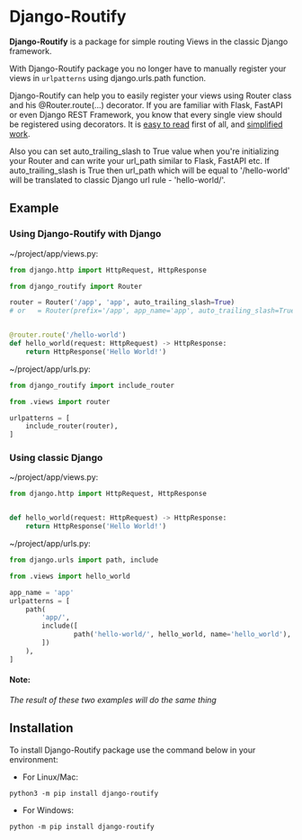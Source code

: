 # Django-Routify
**Django-Routify** is a package for simple routing Views in the classic Django framework.

With Django-Routify package you no longer have to manually register your views in `urlpatterns` using django.urls.path function.

Django-Routify can help you to easily register your views using Router class and his @Router.route(...) decorator.
If you are familiar with Flask, FastAPI or even Django REST Framework, you know that every single view should be registered using decorators.
It is <ins>easy to read</ins> first of all, and <ins>simplified work</ins>.

Also you can set auto_trailing_slash to True value when you're initializing your Router and can write your url_path similar to Flask, FastAPI etc.
If auto_trailing_slash is True then url_path which will be equal to '/hello-world' will be translated to classic Django url rule - 'hello-world/'.

## Example
### Using Django-Routify with Django

~/project/app/views.py:
```python
from django.http import HttpRequest, HttpResponse

from django_routify import Router

router = Router('/app', 'app', auto_trailing_slash=True)
# or   = Router(prefix='/app', app_name='app', auto_trailing_slash=True)


@router.route('/hello-world')
def hello_world(request: HttpRequest) -> HttpResponse:
    return HttpResponse('Hello World!')
```

~/project/app/urls.py:
```python
from django_routify import include_router

from .views import router

urlpatterns = [
    include_router(router),
]
```

### Using classic Django

~/project/app/views.py:
```python
from django.http import HttpRequest, HttpResponse


def hello_world(request: HttpRequest) -> HttpResponse:
    return HttpResponse('Hello World!')
```

~/project/app/urls.py:
```python
from django.urls import path, include

from .views import hello_world

app_name = 'app'
urlpatterns = [
    path(
        'app/',
        include([
                path('hello-world/', hello_world, name='hello_world'),
        ])
    ),
]
```

#### Note:
_The result of these two examples will do the same thing_

## Installation
To install Django-Routify package use the command below in your environment:

- For Linux/Mac:
```shell
python3 -m pip install django-routify
```
- For Windows:
```shell
python -m pip install django-routify
```
